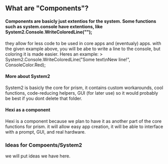 ﻿## What are "Components"?
#### Components are basicly just extentios for the system. Some functions such as system.console have extentions, like System2.Console.WriteColoredLine("");
they allow for less code to be used in core apps and (eventualy) apps. with the given example above, you will be abe to write a line to the console, but coloring it is made easier.
Heres an example:
	> System2.Console.WriteColoredLine("Some text\nNew line!", ConsoleColor.Red);

#### More about System2
System2 is basicly the core for prism, it contains custom workarounds, cool functions, code-reducing helpers, GUI (for later use)
so it would probably be best if you dont delete that folder.

#### Hexi as a component
Hexi is a component because we plan to have it as another part of the core functions for prism.
it will allow easy app creation, it will be able to interface with a prompt, GUI, and real hardware.

### Ideas for Compoents/System2
we will put ideas we have here.